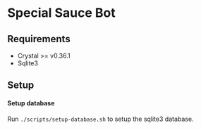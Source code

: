 # Special Sauce Bot

## Requirements
+ Crystal >= v0.36.1
+ Sqlite3

## Setup
#### Setup database
Run `./scripts/setup-database.sh` to setup the sqlite3 database.